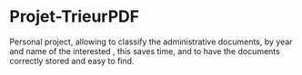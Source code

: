 # Projet-TrieurPDF
Personal project, allowing to classify the administrative documents, by year and name of the interested , this saves time, and to have the documents correctly stored and easy to find.
